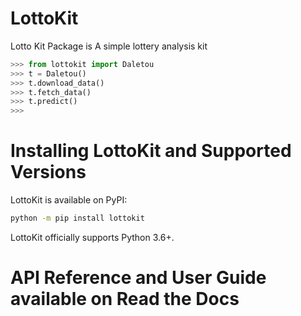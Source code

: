 # LottoKit
Lotto Kit Package is A simple lottery analysis kit

```python
>>> from lottokit import Daletou
>>> t = Daletou()
>>> t.download_data()
>>> t.fetch_data()
>>> t.predict()
>>>
```

# Installing LottoKit and Supported Versions
LottoKit is available on PyPI:
```bash
python -m pip install lottokit
```
LottoKit officially supports Python 3.6+.

# API Reference and User Guide available on Read the Docs
